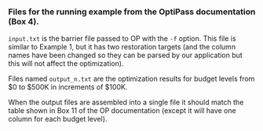 ### Files for the running example from the OptiPass documentation (Box 4).

`input.txt` is the barrier file passed to OP with the `-f` option.  This
file is similar to Example 1, but it has two restoration targets (and the
column names have been changed so they can be parsed by our application but
this will not affect the optimization).

Files named `output_n.txt` are the optimization results for budget levels
from \$0 to \$500K in increments of \$100K.

When the output files are assembled into a single file it should match
the table shown in Box 11 of the OP documentation (except it will have
one column for each budget level).


